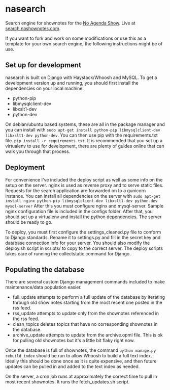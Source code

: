 nasearch
========

Search engine for shownotes for the [No Agenda Show](http://www.noagendashow.com/). Live at [search.nashownotes.com](search.nashownotes.com).

If you want to fork and work on some modifications or use this as a template for your own search engine, the following instructions might be of use.

Set up for development
----------------------
nasearch is built on Django with Haystack/Whoosh and MySQL. 
To get a development version up and running, you should first install the dependencies on your local machine.

+ python-pip 
+ libmysqlclient-dev 
+ libxslt1-dev 
+ python-dev

On debian/ubuntu based systems, these are all in the package manager and you can install with `sudo apt-get install python-pip libmysqlclient-dev libxslt1-dev python-dev`. You can then use pip with the requirements.txt file. `pip install -r requirements.txt`. It is recommended that you set up a virtualenv to use for development, there are plenty of guides online that can walk you through that process.

Deployment
------------
For convenience I've included the deploy script as well as some info on the setup on the server. nginx is used as reverse proxy and to serve static files. Requests for the search application are forwarded on to a gunicorn instance.
You can install all dependencies on the server with `sudo apt-get install nginx python-pip libmysqlclient-dev libxslt1-dev python-dev mysql-server`
After this you must configure nginx and mysql-server. Sample nginx configuration file is included in the configs folder.
After that, you should set up a virtualenv and install the python dependencies. The server should be ready to go.

To deploy, you must first configure the settings_cleaned.py file to conform to Django standards. Rename it to settings.py and fill in the secret key and database connection info for your server. You should also modify the deploy.sh script in scripts/ to copy to the correct server. The deploy scripts takes care of running the collectstatic command for Django.

Populating the database
-----------
There are several custom Django management commands included to make maintenance/data population easier. 

+ full_update attempts to perform a full update of the database by iterating through old show notes starting from the most recent one posted in the rss feed.
+ rss_update attempts to update only from the shownotes referenced in the rss feed.
+ clean_topics deletes topics that have no corresponding shownotes in the database.
+ archive_update attempts to update from the archive.opml file. This is ok for pulling old shownotes but it's a little bit flaky right now.

Once the database is full of shownotes, the command `python manage.py rebuild_index` should be run to allow Whoosh to build a full text index. Ideally this should be done once as it is quite expensive, and then future updates can be pulled in and added to the text index as needed.

On the server, a cron job runs at approximately the correct time to pull in most recent shownotes. It runs the fetch_updates.sh script.
